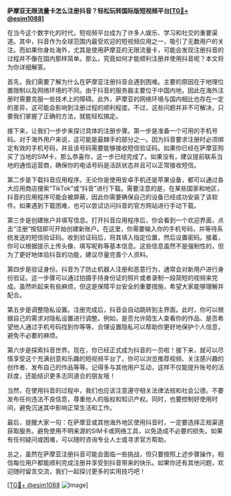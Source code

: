 **萨摩亚无限流量卡怎么注册抖音？轻松玩转国际版短视频平台[[TG💪+ @esim1088](https://t.me/s/esim1088)]**

在当今这个数字化的时代，短视频平台成为了许多人娱乐、学习和社交的重要渠道。其中，抖音作为全球范围内最受欢迎的短视频应用之一，吸引了无数用户的关注。而如果你身处海外，尤其是使用萨摩亚的无限流量卡，可能会发现注册抖音的过程并不像在国内那样简单。那么，究竟如何才能顺利注册并使用抖音呢？本文将为你详细解答。

首先，我们需要了解为什么在萨摩亚注册抖音会遇到困难。主要的原因在于地理位置限制以及网络环境的不同。由于抖音的服务器主要位于中国内地，因此在海外注册时需要克服一些技术上的障碍。此外，萨摩亚的网络环境与国内相比也存在一定的差异，这可能会影响到注册过程的顺利程度。不过，这些问题并非不可解决，只要我们掌握了正确的方法，就能轻松搞定。

接下来，让我们一步步来探讨具体的注册步骤。第一步是准备一个可用的手机号码。对于海外用户来说，这可能是最棘手的部分之一。因为抖音要求注册时必须绑定有效的手机号码，并且该号码需要能够接收短信验证码。如果你已经在萨摩亚购买了当地的SIM卡，那么恭喜你，这一步已经完成了。如果没有，建议提前联系当地的通信运营商，确保你的电话号码是活跃状态并且可以正常接收短信。

第二步是下载抖音应用程序。无论你是使用安卓手机还是苹果设备，都可以通过各大应用商店搜索“TikTok”或“抖音”进行下载。需要注意的是，在某些国家和地区，抖音的应用程序可能会被屏蔽，因此你需要确保自己的设备已经成功安装了该软件。如果遇到下载困难，也可以尝试访问抖音的官方网站进行手动下载。

第三步是创建账户并填写信息。打开抖音应用程序后，你会看到一个欢迎界面，点击“注册”按钮即可开始创建新账户。在这里，你需要输入你的手机号码，并等待系统发送的短信验证码。收到验证码后，将其填入指定位置，然后设置密码。接着，你可以根据提示上传头像、填写昵称等基本信息。这些信息虽然不是强制性的，但为了更好地体验抖音的功能，建议尽量完善个人资料。

第四步是验证身份。抖音为了防止机器人注册和恶意行为，通常会对新用户进行身份验证。这一步骤可以通过拍摄手持身份证的照片或者录制一段简短的视频来完成。虽然听起来有些麻烦，但这是保障平台安全的重要措施，希望大家能够理解并配合。

第五步是调整隐私设置。注册完成后，抖音会自动跳转到主界面。此时，你可以根据自己的需求对隐私设置进行调整。例如，是否允许陌生人查看你的作品、是否希望他人通过手机号码找到你等等。合理设置隐私可以帮助你更好地保护个人信息，避免不必要的麻烦。

第六步是探索抖音世界。现在，你已经正式成为抖音的一员啦！接下来，就可以尽情享受这个充满创意和乐趣的短视频平台了。你可以浏览推荐视频、关注感兴趣的创作者、发布自己的作品等等。记得多与其他用户互动，这样不仅能提升账号的活跃度，还能结识更多志同道合的朋友哦！

当然，在使用抖音的过程中，我们也应该注意遵守相关法律法规和社会公德。不要发布任何违法不良信息，尊重他人的版权和知识产权。同时，也要控制好使用时间，避免沉迷其中影响正常生活和工作。

最后，提醒大家一句：在萨摩亚或其他海外地区使用抖音时，一定要选择正规渠道获取服务。避免使用不明来源的SIM卡或网络工具，以免造成不必要的损失。如果有任何疑问或困难，可以随时咨询专业人士或寻求官方帮助。

总之，虽然在萨摩亚注册抖音可能会面临一些挑战，但只要按照上述步骤操作，相信每位用户都能顺利完成注册并享受到抖音带来的快乐。如果你还有其他问题，欢迎随时留言交流，我们一起探讨更多的实用技巧吧！

[[TG💪+ @esim1088](https://t.me/s/esim1088) ![Image](https://i.postimg.cc/4NQfJmqS/Snipaste-2025-05-13-00-14-12.png)]